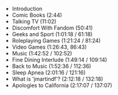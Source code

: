 

- Introduction
- Comic Books (2:44)
- Talking TV (11:02)
- Discomfort With Fandom (50:41)
- Geeks and Sport (1:01:18 / 61:18)
- Roleplaying Games (1:21:24 / 81:24)
- Video Games (1:26:43, 86:43)
- Music (1:42:52 / 102:52)
- Fine Dining Interlude (1:49:14 / 109:14)
- Back to Music (1:52:36 / 112:36)
- Sleep Apnea (2:01:16 / 121:16)
- What is 'jmartindf'? (2:12:18 / 132:18)
- Apologies to California (2:17:07 / 137:07)
